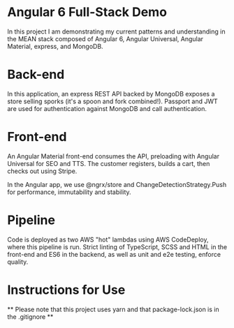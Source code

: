 # Angular 6 Full-Stack Demo

In this project I am demonstrating my current patterns and understanding in the
MEAN stack composed of Angular 6, Angular Universal, Angular Material, express,
and MongoDB.

# Back-end

In this application, an express REST API backed by MongoDB exposes a store
selling sporks (it's a spoon and fork combined!). Passport and JWT are used for
authentication against MongoDB and call authentication.

# Front-end

An Angular Material front-end consumes the API, preloading with Angular Universal
for SEO and TTS. The customer registers, builds a cart, then checks out using Stripe.

In the Angular app, we use @ngrx/store and ChangeDetectionStrategy.Push for performance,
immutability and stability.

# Pipeline

Code is deployed as two AWS "hot" lambdas using AWS CodeDeploy, where this
pipeline is run. Strict linting of TypeScript, SCSS and HTML in the front-end
and ES6 in the backend, as well as unit and e2e testing, enforce quality.

# Instructions for Use
** Please note that this project uses yarn and that package-lock.json is in
the .gitignore **
